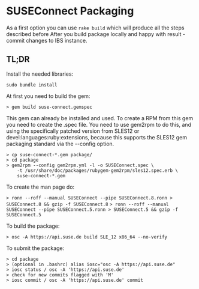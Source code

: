 # SUSEConnect Packaging

As a first option you can use `rake build` which will produce all the steps described before
After you build package locally and happy with result - commit changes to IBS instance.

## TL;DR

Install the needed libraries:

`sudo bundle install`

At first you need to build the gem:

`> gem build suse-connect.gemspec`

This gem can already be installed and used. To create a RPM from this gem you
need to create the .spec file.  You need to use gem2rpm to do this, and using
the specifically patched version from SLES12 or devel:languages:ruby:extensions, because this supports
the SLES12 gem packaging standard via the --config option.

```
> cp suse-connect-*.gem package/
> cd package
> gem2rpm --config gem2rpm.yml -l -o SUSEConnect.spec \
    -t /usr/share/doc/packages/rubygem-gem2rpm/sles12.spec.erb \
    suse-connect-*.gem
```

To create the man page do:

`> ronn --roff --manual SUSEConnect --pipe SUSEConnect.8.ronn > SUSEConnect.8 && gzip -f SUSEConnect.8`
`> ronn --roff --manual SUSEConnect --pipe SUSEConnect.5.ronn > SUSEConnect.5 && gzip -f SUSEConnect.5`


To build the package:

`> osc -A https://api.suse.de build SLE_12 x86_64 --no-verify`

To submit the package:
```
> cd package
> (optional in .bashrc) alias iosc="osc -A https://api.suse.de"
> iosc status / osc -A 'https://api.suse.de'
> check for new commits flagged with 'M'
> iosc commit / osc -A 'https://api.suse.de' commit 
```



